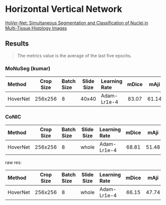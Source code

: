 # Horizontal Vertical Network

[HoVer-Net: Simultaneous Segmentation and Classification of Nuclei in Multi-Tissue Histology Images](https://arxiv.org/pdf/1812.06499.pdf)

## Results

> The metrics value is the average of the last five epochs.

### MoNuSeg (kumar)

| Method   | Crop Size | Batch Size | Slide Size | Learning Rate | mDice | mAji  | mDQ   | mSQ   | mPQ   | imwDice | imwAji | imwDQ | imwSQ | imwPQ | 
| :--      | :--:      | :--        | :--:       | :--           | :--:  | :--:  | :--:  | :--:  | :--:  | :-:     | :--:   | :--:  | :--:  | :--:  | 
| HoverNet | 256x256   | 8          | 40x40      | Adam-Lr1e-4   | 83.07 | 61.14 | 78.24 | 79.71 | 62.36 | 82.7    | 61.31  | 75.78 | 77.92 | 59.3  | 

### CoNIC

| Method   | Crop Size | Batch Size | Slide Size | Learning Rate | mDice | mAji  | mDQ   | mSQ   | mPQ   |
| :--      | :--:      | :--        | :--:       | :--           | :--:  | :--:  | :--:  | :--:  | :--:  |
| HoverNet | 256x256   | 8          | whole      | Adam-Lr1e-4   | 68.81 | 51.48 | 66.02 | 82.77 | 55.14 |

raw res:

| Method   | Crop Size | Batch Size | Slide Size | Learning Rate | mDice | mAji  | mDQ   | mSQ   | mPQ   |
| :--      | :--:      | :--        | :--:       | :--           | :--:  | :--:  | :--:  | :--:  | :--:  |
| HoverNet | 256x256   | 8          | whole      | Adam-Lr1e-4   | 66.15 | 47.74 | 62.35 | 82.11 | 51.76 |

